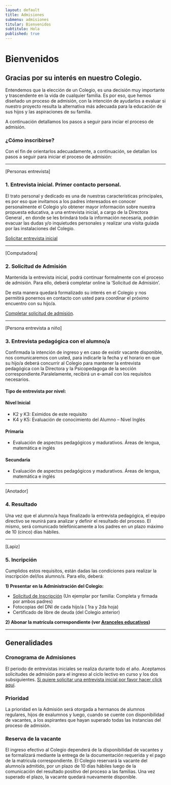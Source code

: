 ```yaml
---
layout: default
title: Admisiones
submenu: admisiones
titular: Bienvenidos
subtitulo: Hola
published: true
---
```


# Bienvenidos
 
## Gracias por su interés en nuestro Colegio.  

Entendemos  que la elección de un Colegio, es una decisión  muy importante y trascendente en la vida de cualquier familia. Es por eso, que hemos diseñado un proceso de admisión, con la intención de ayudarlos a evaluar si nuestro proyecto resulta la alternativa más adecuada para la educación de sus hijos y las aspiraciones de su familia. 

A continuación detallamos los pasos a seguir para inciar el proceso de admisión. 

### ¿Cómo inscribirse?
Con el fin de orientarlos adecuadamente, a continuación, se detallan los pasos a seguir para iniciar el proceso de admisión:

---
[Personas entrevista]
### 1. Entrevista inicial. Primer contacto personal.
El trato personal y dedicado es una de nuestras características principales, es por eso que  invitamos a los padres interesados en conocer personalmente el Colegio y/o obtener mayor información sobre nuestra propuesta educativa, a una entrevista inicial, a cargo de la Directora General , en donde se les brindará toda la información necesaria,  podrán  evacuar las dudas y/o inquietudes personales y  realizar una visita guiada por las instalaciones del Colegio.  

[Solicitar entrevista inicial](/admisiones/proceso/entrevista)

---
[Computadora]
### 2. Solicitud de Admisión

Mantenida la entrevista inicial, podrá continuar formalmente con el proceso de admisión. Para ello, deberá completar online la ‘Solicitud de Admisión’.  

De esta manera quedará formalizado su interés en el Colegio y nos permitirá  ponernos en contacto con usted para coordinar el próximo encuentro con su hijo/a.

[Completar solicitud de admisión](/admisiones/proceso/solicitud).




---
[Persona entrevista a niño]
### 3. Entrevista pedagógica con el alumno/a

Confirmada la intención de ingreso y en caso de existir vacante disponible, nos comunicaremos con usted,  para indicarle la fecha y el horario en que su hijo/a deberá concurrir  al Colegio para mantener la entrevista pedagógica con la Directora y la Psicopedagoga de la sección correspondiente.Paralelamente, recibirá un e-amail con los requisitos necesarios.

#### Tipo de entrevista por nivel:

#### Nivel Inicial

- K2 y K3: Eximidos de este requisito 
- K4 y K5: Evaluación de conocimiento del Alumno – Nivel Inglés 

#### Primaria

- Evaluación de aspectos pedagógicos y madurativos. Áreas de lengua, matemática e inglés  

#### Secundaria

- Evaluación de aspectos pedagógicos y madurativos. Áreas de lengua, matemática e inglés  

---
[Anotador]
### 4. Resultado

Una vez que el alumno/a haya finalizado la entrevista pedagógica, el equipo directivo se reunirá para analizar y definir el resultado del proceso. El mismo, será comunicado telefónicamente a los padres en un plazo máximo de 10 (cinco) días hábiles.

---
[Lapiz]
### 5. Incripción

Cumplidos estos requisitos, están dadas las condiciones para realizar la inscripción del/los alumno/s. Para ello, deberá:   

**1) Presentar en la Administración del Colegio:**

- [Solicitud de Inscripción]() (Un ejemplar por familia: Completa y firmada por ambos padres) 
- Fotocopias del DNI de cada hijo/a ( 1ra y 2da hoja) 
- Certificado de libre de deuda (del Colegio anterior) 

**2) Abonar la matrícula correspondiente (ver [Aranceles educativos]())**



---


## Generalidades


### Cronograma de Admisiones

El periodo de entrevistas iniciales se realiza durante todo el año. Aceptamos solicitudes de admisión para el ingreso al ciclo lectivo en curso y los dos subsiguientes. [Si quiere solicitar una entrevista inicial por favor hacer click aquí](/admisiones/entrevista).


### Prioridad

La prioridad en la Admisión será otorgada a  hermanos de alumnos regulares,  hijos de exalumnos y luego, cuando se cuente con disponibilidad de vacantes, a los aspirantes que hayan superado todas las instancias del proceso de admisión.


### Reserva de la vacante

El ingreso efectivo al  Colegio dependerá de la disponibilidad de vacantes y se formalizará mediante la entrega de la documentación requerida y el pago de la matricula correspondiente. El Colegio reservará la vacante del alumno/a admitido, por un plazo de 10 días hábiles luego de la comunicación del resultado positivo del proceso a las familias. Una vez superado el plazo, la vacante quedará  nuevamente disponible.